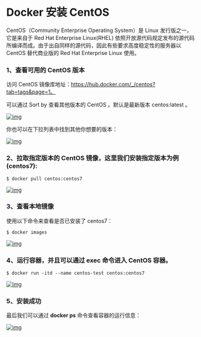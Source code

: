 # Docker 安装 CentOS

CentOS（Community Enterprise Operating System）是 Linux 发行版之一，它是来自于 Red Hat Enterprise Linux(RHEL) 依照开放源代码规定发布的源代码所编译而成。由于出自同样的源代码，因此有些要求高度稳定性的服务器以 CentOS 替代商业版的 Red Hat Enterprise Linux 使用。

### 1、查看可用的 CentOS 版本

访问 CentOS 镜像库地址：https://hub.docker.com/_/centos?tab=tags&page=1。

可以通过 Sort by 查看其他版本的 CentOS 。默认是最新版本 centos:latest 。

[![img](https://www.runoob.com/wp-content/uploads/2019/11/docker-centos1.png)](https://www.runoob.com/wp-content/uploads/2019/11/docker-centos1.png)

你也可以在下拉列表中找到其他你想要的版本：

[![img](https://www.runoob.com/wp-content/uploads/2019/11/docker-centos2.png)](https://www.runoob.com/wp-content/uploads/2019/11/docker-centos2.png)

### 2、拉取指定版本的 CentOS 镜像，这里我们安装指定版本为例(centos7):

```
$ docker pull centos:centos7
```

[![img](https://www.runoob.com/wp-content/uploads/2019/11/docker-centos3.png)](https://www.runoob.com/wp-content/uploads/2019/11/docker-centos3.png)

### 3、查看本地镜像

使用以下命令来查看是否已安装了 centos7：

```
$ docker images
```

[![img](https://www.runoob.com/wp-content/uploads/2019/11/docker-centos4.png)](https://www.runoob.com/wp-content/uploads/2019/11/docker-centos4.png)

### 4、运行容器，并且可以通过 exec 命令进入 CentOS 容器。

```
$ docker run -itd --name centos-test centos:centos7
```

[![img](https://www.runoob.com/wp-content/uploads/2019/11/dcoker-centos6.png)](https://www.runoob.com/wp-content/uploads/2019/11/dcoker-centos6.png)

### 5、安装成功

最后我们可以通过 **docker ps** 命令查看容器的运行信息：

[![img](https://www.runoob.com/wp-content/uploads/2019/11/docker-centos7.png)](https://www.runoob.com/wp-content/uploads/2019/11/docker-centos7.png)